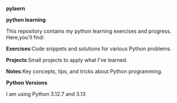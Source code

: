 **pylaern**


**python learning**






This repository contains my python learning exercises and progress.
Here,you'll find:



**Exercises**:Code snippets and solutions for various Python problems.


**Projects**:Small projects to apply what I've learned.


**Notes**:Key concepts, tips, and tricks about Python programming.

**Python Versions**

I am using Python 3.12.7 and 3.13
